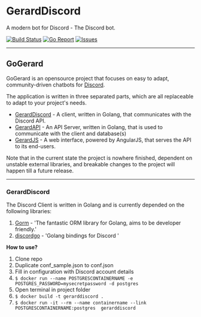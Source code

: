 # GerardDiscord
A modern bot for Discord - The Discord bot.

[![Build Status](https://travis-ci.org/GoGerard/GerardDiscord.svg)](https://travis-ci.org/GoGerard/GerardDiscord)
[![Go Report](http://goreportcard.com/badge/GoGerard/GerardDiscord)](http://goreportcard.com/report/GoGerard/GerardDiscord)
[![Issues](https://img.shields.io/github/issues/GoGerard/GerardDiscord.svg)](https://github.com/GoGerard/GerardDiscord/issues)

----------

## GoGerard
GoGerard is an opensource project that focuses on easy to adapt, community-driven chatbots for [Discord](https://discordapp.com/).

The application is written in three separated parts, which are all replaceable to adapt to your project's needs.

 - [GerardDiscord](https://github.com/GoGerard/GerardDiscord) - A client, written in Golang, that communicates with the Discord API.
 - [GerardAPI](https://github.com/GoGerard/GerardAPI) - An API Server, written in Golang, that is used to communicate with the client and database(s)
 - [GerardJS](https://github.com/GoGerard/GerardJS) - A web interface, powered by AngularJS, that serves the API to its end-users.

Note that in the current state the project is nowhere finished, dependent on unstable external libraries,  and breakable changes to the project will happen till a future release.

----------

### GerardDiscord ###

The Discord Client is written in Golang and is currently depended on the following libraries:

 1. [Gorm](https://github.com/jinzhu/gorm) - 'The fantastic ORM library for Golang, aims to be developer friendly.'
 2. [discordgo](https://github.com/bwmarrin/discordgo) - 'Golang bindings for Discord '


**How to use?**

 1. Clone repo
 2. Duplicate conf_sample.json to conf.json
 3. Fill in configuration with Discord account details
 4. `$ docker run --name POSTGRESCONTAINERNAME -e POSTGRES_PASSWORD=mysecretpassword -d postgres`
 5. Open terminal in project folder
 6. `$ docker build -t gerarddiscord .`
 7. `$ docker run -it --rm --name containername --link POSTGRESCONTAINERNAME:postgres  gerarddiscord`
